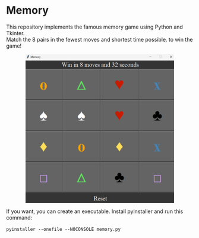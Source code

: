 # Memory
This repository implements the famous memory game using Python and Tkinter. <br>
Match the 8 pairs in the fewest moves and shortest time possible. to win the game!
<div style="display: flex; justify-content: center;">
    <img src= "teaser.png" alt="teaser" width="400" height="400">
</div>

If you want, you can create an executable. Install pyinstaller and run this command:
```
pyinstaller --onefile --NOCONSOLE memory.py
```